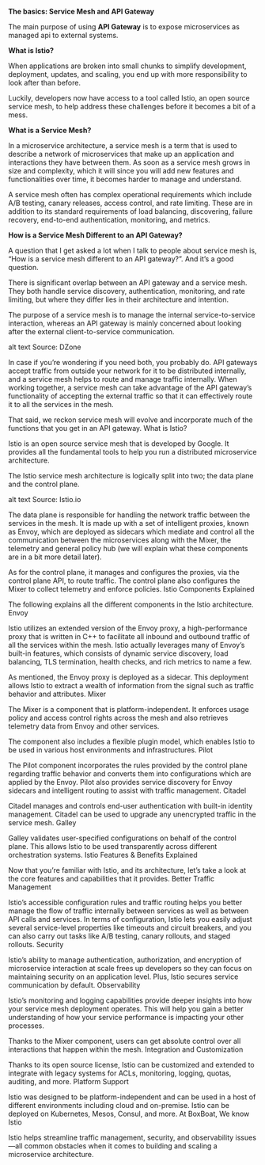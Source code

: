 
**The basics: Service Mesh and API Gateway**

The main purpose of using **API Gateway** is to expose microservices as managed api to external systems. 


**What is Istio?**



When applications are broken into small chunks to simplify development, deployment, updates, and scaling, you end up with more responsibility to look after than before.


Luckily, developers now have access to a tool called Istio, an open source service mesh, to help address these challenges before it becomes a bit of a mess.

**What is a Service Mesh?**

In a microservice architecture, a service mesh is a term that is used to describe a network of microservices that make up an application and interactions they have between them. As soon as a service mesh grows in size and complexity, which it will since you will add new features and functionalities over time, it becomes harder to manage and understand.

A service mesh often has complex operational requirements which include A/B testing, canary releases, access control, and rate limiting. These are in addition to its standard requirements of load balancing, discovering, failure recovery, end-to-end authentication, monitoring, and metrics.

**How is a Service Mesh Different to an API Gateway?**

A question that I get asked a lot when I talk to people about service mesh is, “How is a service mesh different to an API gateway?”. And it’s a good question.

There is significant overlap between an API gateway and a service mesh. They both handle service discovery, authentication, monitoring, and rate limiting, but where they differ lies in their architecture and intention.

The purpose of a service mesh is to manage the internal service-to-service interaction, whereas an API gateway is mainly concerned about looking after the external client-to-service communication.

alt text Source: DZone

In case if you’re wondering if you need both, you probably do. API gateways accept traffic from outside your network for it to be distributed internally, and a service mesh helps to route and manage traffic internally. When working together, a service mesh can take advantage of the API gateway’s functionality of accepting the external traffic so that it can effectively route it to all the services in the mesh.

That said, we reckon service mesh will evolve and incorporate much of the functions that you get in an API gateway.
What is Istio?

Istio is an open source service mesh that is developed by Google. It provides all the fundamental tools to help you run a distributed microservice architecture.

The Istio service mesh architecture is logically split into two; the data plane and the control plane.

alt text Source: Istio.io

The data plane is responsible for handling the network traffic between the services in the mesh. It is made up with a set of intelligent proxies, known as Envoy, which are deployed as sidecars which mediate and control all the communication between the microservices along with the Mixer, the telemetry and general policy hub (we will explain what these components are in a bit more detail later).

As for the control plane, it manages and configures the proxies, via the control plane API, to route traffic. The control plane also configures the Mixer to collect telemetry and enforce policies.
Istio Components Explained

The following explains all the different components in the Istio architecture.
Envoy

Istio utilizes an extended version of the Envoy proxy, a high-performance proxy that is written in C++ to facilitate all inbound and outbound traffic of all the services within the mesh. Istio actually leverages many of Envoy’s built-in features, which consists of dynamic service discovery, load balancing, TLS termination, health checks, and rich metrics to name a few.

As mentioned, the Envoy proxy is deployed as a sidecar. This deployment allows Istio to extract a wealth of information from the signal such as traffic behavior and attributes.
Mixer

The Mixer is a component that is platform-independent. It enforces usage policy and access control rights across the mesh and also retrieves telemetry data from Envoy and other services.

The component also includes a flexible plugin model, which enables Istio to be used in various host environments and infrastructures.
Pilot

The Pilot component incorporates the rules provided by the control plane regarding traffic behavior and converts them into configurations which are applied by the Envoy. Pilot also provides service discovery for Envoy sidecars and intelligent routing to assist with traffic management.
Citadel

Citadel manages and controls end-user authentication with built-in identity management. Citadel can be used to upgrade any unencrypted traffic in the service mesh.
Galley

Galley validates user-specified configurations on behalf of the control plane. This allows Istio to be used transparently across different orchestration systems.
Istio Features & Benefits Explained

Now that you’re familiar with Istio, and its architecture, let’s take a look at the core features and capabilities that it provides.
Better Traffic Management

Istio’s accessible configuration rules and traffic routing helps you better manage the flow of traffic internally between services as well as between API calls and services. In terms of configuration, Istio lets you easily adjust several service-level properties like timeouts and circuit breakers, and you can also carry out tasks like A/B testing, canary rollouts, and staged rollouts.
Security

Istio’s ability to manage authentication, authorization, and encryption of microservice interaction at scale frees up developers so they can focus on maintaining security on an application level. Plus, Istio secures service communication by default.
Observability

Istio’s monitoring and logging capabilities provide deeper insights into how your service mesh deployment operates. This will help you gain a better understanding of how your service performance is impacting your other processes.

Thanks to the Mixer component, users can get absolute control over all interactions that happen within the mesh.
Integration and Customization

Thanks to its open source license, Istio can be customized and extended to integrate with legacy systems for ACLs, monitoring, logging, quotas, auditing, and more.
Platform Support

Istio was designed to be platform-independent and can be used in a host of different environments including cloud and on-premise. Istio can be deployed on Kubernetes, Mesos, Consul, and more.
At BoxBoat, We know Istio

Istio helps streamline traffic management, security, and observability issues—all common obstacles when it comes to building and scaling a microservice architecture.

